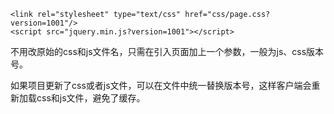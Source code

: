 ```
<link rel="stylesheet" type="text/css" href="css/page.css?version=1001"/>
<script src="jquery.min.js?version=1001"></script>
```
不用改原始的css和js文件名，只需在引入页面加上一个参数，一般为js、css版本号。

如果项目更新了css或者js文件，可以在文件中统一替换版本号，这样客户端会重新加载css和js文件，避免了缓存。